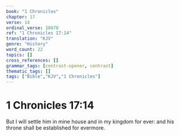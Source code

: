 ```yaml
---
book: "1 Chronicles"
chapter: 17
verse: 14
ordinal_verse: 10878
ref: "1 Chronicles 17:14"
translation: "KJV"
genre: "History"
word_count: 22
topics: []
cross_references: []
grammar_tags: [contrast-opener, contrast]
thematic_tags: []
tags: ["Bible","KJV","1 Chronicles"]
---
```


# 1 Chronicles 17:14

But I will settle him in mine house and in my kingdom for ever: and his throne shall be established for evermore.
